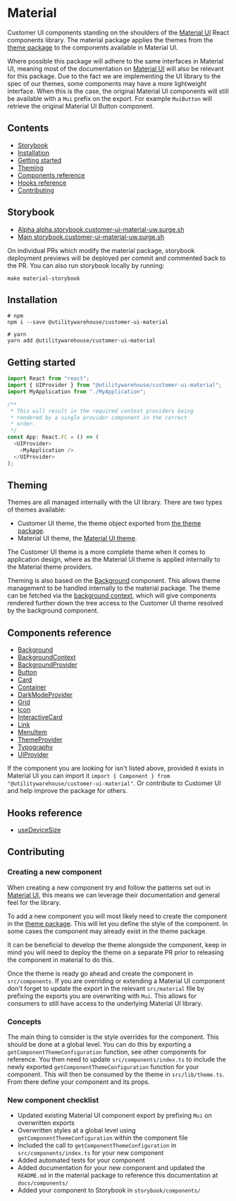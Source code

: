 # Material

Customer UI components standing on the shoulders of the [Material UI](https://next.material-ui.com/) React components library. The material package applies the themes from the [theme package](../theme) to the components available in Material UI.

Where possible this package will adhere to the same interfaces in Material UI, meaning most of the documentation on [Material UI](https://next.material-ui.com/) will also be relevant for this package. Due to the fact we are implementing the UI library to the spec of our themes, some components may have a more lightweight interface. When this is the case, the original Material UI components will still be available with a `Mui` prefix on the export. For example `MuiButton` will retrieve the original Material UI Button component.

## Contents

* [Storybook](#storybook)
* [Installation](#installation)
* [Getting started](#getting-started)
* [Theming](#theming)
* [Components reference](#components-reference)
* [Hooks reference](#hooks-reference)
* [Contributing](#contributing)

## Storybook

* [Alpha alpha.storybook.customer-ui-material-uw.surge.sh](http://alpha.storybook.customer-ui-material-uw.surge.sh/)
* [Main storybook.customer-ui-material-uw.surge.sh](http://storybook.customer-ui-material-uw.surge.sh/)

On individual PRs which modify the material package, storybook deployment previews will be deployed per commit and commented back to the PR. You can also run storybook locally by running:

```shell
make material-storybook
```

## Installation

```shell
# npm
npm i --save @utilitywarehouse/customer-ui-material

# yarn
yarn add @utilitywarehouse/customer-ui-material
```

## Getting started

```TypeScript
import React from "react";
import { UIProvider } from "@utilitywarehouse/customer-ui-material";
import MyApplication from "./MyApplication";

/**
 * This will result in the required context providers being
 * rendered by a single provider component in the correct
 * order.
 */
const App: React.FC = () => (
  <UIProvider>
    <MyApplication />
  </UIProvider>
);

```

## Theming

Themes are all managed internally with the UI library. There are two types of themes available:

* Customer UI theme, the theme object exported from [the theme package](../theme).
* Material UI theme, the [Material UI theme](https://next.material-ui.com/customization/default-theme/#main-content).

The Customer UI theme is a more complete theme when it comes to application design, where as the Material UI theme is applied internally to the Material theme providers.

Theming is also based on the [Background](docs/components/Background) component. This allows theme management to be handled internally to the material package. The theme can be fetched via the [background context](docs/components/BackgroundContext), which will give components rendered further down the tree access to the Customer UI theme resolved by the background component.

## Components reference

* [Background](docs/components/Background)
* [BackgroundContext](docs/components/BackgroundContext)
* [BackgroundProvider](docs/components/BackgroundProvider)
* [Button](docs/components/Button)
* [Card](docs/components/Card)
* [Container](docs/components/Container)
* [DarkModeProvider](docs/components/DarkModeProvider)
* [Grid](docs/components/Grid)
* [Icon](docs/components/Icon)
* [InteractiveCard](docs/components/InteractiveCard)
* [Link](docs/components/Link)
* [MenuItem](docs/components/MenuItem)
* [ThemeProvider](docs/components/ThemeProvider)
* [Typography](docs/components/Typography)
* [UIProvider](docs/components/UIProvider)

If the component you are looking for isn't listed above, provided it exists in Material UI you can import it `import { Component } from "@utilitywarehouse/customer-ui-material"`. Or contribute to Customer UI and help improve the package for others.

## Hooks reference

* [useDeviceSize](docs/hooks/useDeviceSize)

## Contributing

### Creating a new component

When creating a new component try and follow the patterns set out in [Material UI](https://next.material-ui.com/), this means we can leverage their documentation and general feel for the library.

To add a new component you will most likely need to create the component in the [theme package](../theme). This will let you define the style of the component. In some cases the component may already exist in the theme package.

It can be beneficial to develop the theme alongside the component, keep in mind you will need to deploy the theme on a separate PR prior to releasing the component in material to do this.

Once the theme is ready go ahead and create the component in `src/components`. If you are overriding or extending a Material UI component don't forget to update the export in the relevant `src/material` file by prefixing the exports you are overwriting with `Mui`. This allows for consumers to still have access to the underlying Material UI library.

### Concepts

The main thing to consider is the style overrides for the component. This should be done at a global level. You can do this by exporting a `getComponentThemeConfiguration` function, see other components for reference. You then need to update `src/components/index.ts` to include the newly exported `getComponentThemeConfiguration` function for your component. This will then be consumed by the theme in `src/lib/theme.ts`. From there define your component and its props.

### New component checklist

* Updated existing Material UI component export by prefixing `Mui` on overwritten exports
* Overwritten styles at a global level using `getComponentThemeConfiguration` within the component file
* Included the call to `getComponentThemeConfiguration` in `src/components/index.ts` for your new component
* Added automated tests for your component
* Added documentation for your new component and updated the `README.md` in the material package to reference this documentation at `docs/components/`
* Added your component to Storybook in `storybook/components/`
